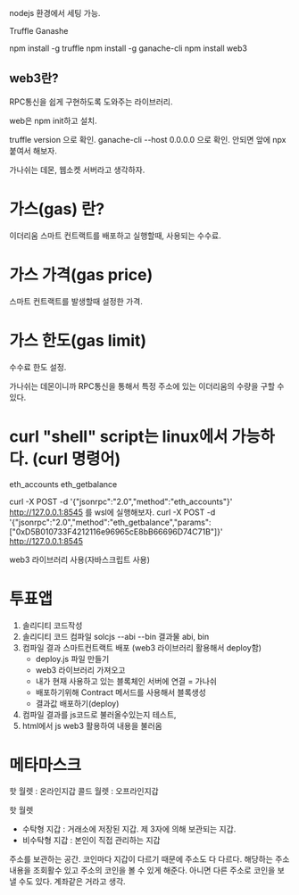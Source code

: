 nodejs 환경에서 세팅 가능.

Truffle
Ganashe

npm install -g truffle
npm install -g ganache-cli
npm install web3

## web3란?
RPC통신을 쉽게 구현하도록 도와주는 라이브러리.

web은 npm init하고 설치.

truffle version 으로 확인.
ganache-cli --host 0.0.0.0 으로 확인.
안되면 앞에 npx 붙여서 해보자.

가나쉬는 데몬, 웹소켓 서버라고 생각하자.

# 가스(gas) 란?
이더리움 스마트 컨트랙트를 배포하고 실행할때, 사용되는 수수료.

# 가스 가격(gas price)
스마트 컨트랙트를 발생할때 설정한 가격.

# 가스 한도(gas limit)
수수료 한도 설정.

가나쉬는 데몬이니까 RPC통신을 통해서 특정 주소에 있는 이더리움의 수량을 구할 수 있다.


# curl "shell" script는 linux에서 가능하다. (curl 명령어)

eth_accounts
eth_getbalance

curl -X POST -d '{"jsonrpc":"2.0","method":"eth_accounts"}' http://127.0.0.1:8545 를 wsl에 실행해보자.
curl -X POST -d '{"jsonrpc":"2.0","method":"eth_getbalance","params":["0xD5B010733F4212116e96965cE8bB66696D74C71B"]}' http://127.0.0.1:8545


web3 라이브러리 사용(자바스크립트 사용)


# 투표앱

1. 솔리디티 코드작성
2. 솔리디티 코드 컴파일
    solcjs --abi --bin
    결과물 abi, bin
3. 컴파일 결과 스마트컨트랙트 배포
    (web3 라이브러리 활용해서 deploy함)
    - deploy.js 파일 만들기
    - web3 라이브러리 가져오고
    - 내가 현재 사용하고 있는 블록체인 서버에 연결 = 가나쉬
    - 배포하기위해 Contract 메서드를 사용해서 블록생성
    - 결과값 배포하기(deploy)
4. 컴파일 결과를 js코드로 불러올수있는지 테스트,
5. html에서 js web3 활용하여 내용을 불러옴

# 메타마스크

핫 월렛 : 온라인지갑
콜드 월렛 : 오프라인지갑

핫 월렛
- 수탁형 지갑 : 거래소에 저장된 지갑. 제 3자에 의해 보관되는 지갑.
- 비수탁형 지갑 : 본인이 직접 관리하는 지갑

주소를 보관하는 공간.
코인마다 지갑이 다르기 때문에 주소도 다 다르다.
해당하는 주소내용을 조회활수 있고 주소의 코인을 볼 수 있게 해준다.
아니면 다른 주소로 코인을 보낼 수도 있다. 계좌같은 거라고 생각.